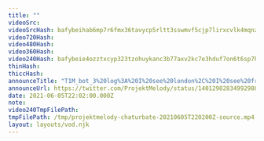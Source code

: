 ```yaml
---
title: ""
videoSrc: 
videoSrcHash: bafybeihab6mp7r6fmx36tavycp5rltt3sswmvf5cjp7lirxcvlk4mqnzh4?filename=projektmelody-chaturbate-20210605T220200Z-source.mp4
video720Hash: 
video480Hash: 
video360Hash: 
video240Hash: bafybeie4ozztxcyp323tzohuykanc3b77axv2kc7e3hduf7on6t6sp7hju?filename=projektmelody-chaturbate-20210605T220200Z-240p.mp4
thinHash: 
thiccHash: 
announceTitle: "T1M_bot_3%20log%3A%20I%20see%20london%2C%20I%20see%20france%20melody%20is%20wearing%20hot%20shibari%20stuff%20%20beep%20boop"
announceUrl: https://twitter.com/ProjektMelody/status/1401298283499298817
date: 2021-06-05T22:02:00.000Z
note: 
video240TmpFilePath: 
tmpFilePath: /tmp/projektmelody-chaturbate-20210605T220200Z-source.mp4
layout: layouts/vod.njk
---
```

